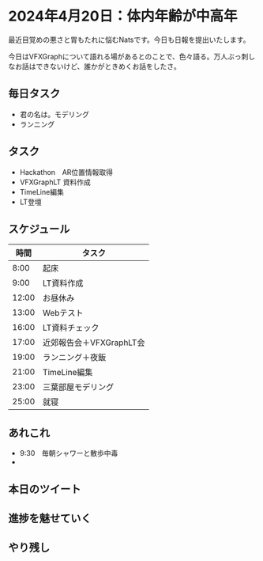# 2024年4月20日：体内年齢が中高年
最近目覚めの悪さと胃もたれに悩むNatsです。今日も日報を提出いたします。

今日はVFXGraphについて語れる場があるとのことで、色々語る。万人ぶっ刺しなお話はできないけど、誰かがときめくお話をしたさ。


## 毎日タスク
- 君の名は。モデリング
- ランニング

## タスク
- Hackathon　AR位置情報取得
- VFXGraphLT 資料作成
- TimeLine編集
- LT登壇
 

## スケジュール
| 時間 |  タスク  |
| ---- | ---- |
|  8:00  |  起床  |
|  9:00  |LT資料作成 |
|  12:00  |お昼休み|
|  13:00  |Webテスト|
|  16:00  |LT資料チェック|
|17:00|近郊報告会＋VFXGraphLT会|
|19:00|ランニング＋夜飯|
|21:00|TimeLine編集|
|23:00|三葉部屋モデリング|
|25:00|就寝|

## あれこれ
- 9:30　毎朝シャワーと散歩中毒
- 

## 本日のツイート

## 進捗を魅せていく

## やり残し

